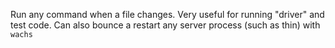 Run any command when a file changes. Very useful for running "driver" and test
code. Can also bounce a restart any server process (such as thin) with `wachs`

